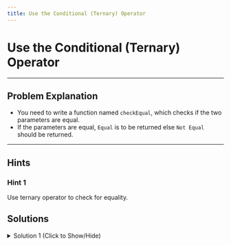 ```yaml
---
title: Use the Conditional (Ternary) Operator
---
```


# Use the Conditional (Ternary) Operator

---
## Problem Explanation

* You need to write a function named `checkEqual`, which checks if the two parameters are equal.
* If the parameters are equal, `Equal` is to be returned else `Not Equal` should be returned.


---
## Hints

### Hint 1

Use ternary operator to check for equality.

## Solutions

<details><summary>Solution 1 (Click to Show/Hide)</summary>

```javascript
function checkEqual(a, b) {
  return a === b ? "Equal" : "Not Equal";
}
```

#### Code Explanation

* A function `checkEqual` is declared, it accepts two parameters in variables `a` and `b`.
* The `return` statement would return the value of the evaluated ternary expression.
* The ternary expression checks if `a` and `b` are equal or not and returns `Equal` or `Not Equal` respectively.
</details>
